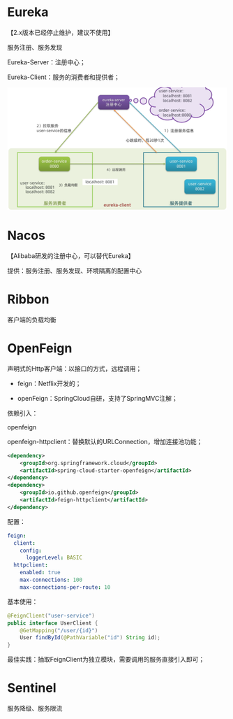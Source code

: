 # Eureka

【2.x版本已经停止维护，建议不使用】

服务注册、服务发现

Eureka-Server：注册中心；

Eureka-Client：服务的消费者和提供者；

<img title="" src="../.images/2023-01-08-18-17-02-image.png" alt="" width="577" data-align="center">

# Nacos

【Alibaba研发的注册中心，可以替代Eureka】

提供：服务注册、服务发现、环境隔离的配置中心



# Ribbon

客户端的负载均衡

# OpenFeign

声明式的Http客户端：以接口的方式，远程调用；

- feign：Netflix开发的；

- openFeign：SpringCloud自研，支持了SpringMVC注解；

依赖引入：

openfeign

openfeign-httpclient：替换默认的URLConnection，增加连接池功能；

```xml
<dependency>
    <groupId>org.springframework.cloud</groupId>
    <artifactId>spring-cloud-starter-openfeign</artifactId>
</dependency>
<dependency>
    <groupId>io.github.openfeign</groupId>
    <artifactId>feign-httpclient</artifactId>
</dependency>
```

配置：

```yaml
feign:
  client:
    config:
      loggerLevel: BASIC
  httpclient:
    enabled: true
    max-connections: 100
    max-connections-per-route: 10
```

基本使用：

```java
@FeignClient("user-service")
public interface UserClient {
    @GetMapping("/user/{id}")
    User findById(@PathVariable("id") String id);
}
```

最佳实践：抽取FeignClient为独立模块，需要调用的服务直接引入即可；

# Sentinel

服务降级、服务限流
